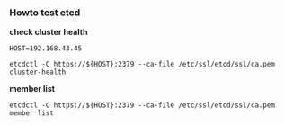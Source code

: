 ### Howto test etcd

**check cluster health**

```
HOST=192.168.43.45
```

```
etcdctl -C https://${HOST}:2379 --ca-file /etc/ssl/etcd/ssl/ca.pem cluster-health
```

**member list**

```
etcdctl -C https://${HOST}:2379 --ca-file /etc/ssl/etcd/ssl/ca.pem member list
```
